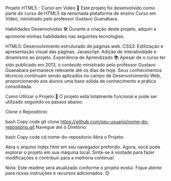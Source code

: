 Projeto HTML5 - Curso em Vídeo 🚀
Este projeto foi desenvolvido como parte do curso de HTML5 da renomada plataforma de ensino Curso em Vídeo, ministrado pelo professor Gustavo Guanabara.

Habilidades Desenvolvidas 🛠️
Durante a criação deste projeto, adquiri e aprimorei minhas habilidades nas seguintes tecnologias:

HTML5: Desenvolvimento estruturado de páginas web.
CSS3: Estilização e apresentação visual das páginas.
Javascript: Adição de interatividade e dinamismo ao projeto.
Experiência de Aprendizado 📚
Apesar de o curso ter sido publicado em 2013, o conteúdo ministrado pelo professor Gustavo Guanabara permanece relevante até os dias de hoje. Seus conhecimentos técnicos continuam sendo aplicados no campo de Desenvolvimento Web, proporcionando aos alunos uma base sólida de conhecimento e prática consolidada.

Como Utilizar o Projeto 🚦
O projeto está totalmente funcional e pode ser utilizado seguindo os passos abaixo:

Clone o Repositório:

bash
Copy code
git clone https://github.com/seu-usuario/nome-do-repositorio.git
Navegue até o Diretório:

bash
Copy code
cd nome-do-repositorio
Abra o Projeto:

Abra o arquivo index.html em seu navegador preferido.
Agora, você pode explorar o projeto em sua máquina local. Sinta-se à vontade para fazer modificações e contribuir para a melhoria contínua!

Nota: Este readme será atualizado conforme o projeto evolui. Fique atento para novas instruções e recursos adicionados. 😊
